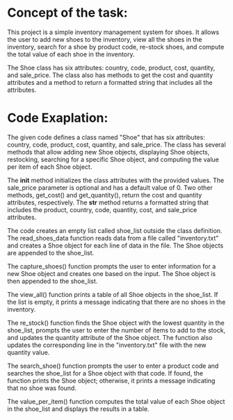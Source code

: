 # Concept of the task:

This project is a simple inventory management system for shoes. It allows the user to add new shoes to the inventory, view all the shoes in the inventory, search for a shoe by product code, re-stock shoes, and compute the total value of each shoe in the inventory.

The Shoe class has six attributes: country, code, product, cost, quantity, and sale_price. The class also has methods to get the cost and quantity attributes and a method to return a formatted string that includes all the attributes.

# Code Exaplation:

The given code defines a class named "Shoe" that has six attributes: country, code, product, cost, quantity, and sale_price. The class has several methods that allow adding new Shoe objects, displaying Shoe objects, restocking, searching for a specific Shoe object, and computing the value per item of each Shoe object.

The __init__ method initializes the class attributes with the provided values. The sale_price parameter is optional and has a default value of 0. Two other methods, get_cost() and get_quantity(), return the cost and quantity attributes, respectively. The __str__ method returns a formatted string that includes the product, country, code, quantity, cost, and sale_price attributes.

The code creates an empty list called shoe_list outside the class definition. The read_shoes_data function reads data from a file called "inventory.txt" and creates a Shoe object for each line of data in the file. The Shoe objects are appended to the shoe_list.

The capture_shoes() function prompts the user to enter information for a new Shoe object and creates one based on the input. The Shoe object is then appended to the shoe_list.

The view_all() function prints a table of all Shoe objects in the shoe_list. If the list is empty, it prints a message indicating that there are no shoes in the inventory.

The re_stock() function finds the Shoe object with the lowest quantity in the shoe_list, prompts the user to enter the number of items to add to the stock, and updates the quantity attribute of the Shoe object. The function also updates the corresponding line in the "inventory.txt" file with the new quantity value.

The search_shoe() function prompts the user to enter a product code and searches the shoe_list for a Shoe object with that code. If found, the function prints the Shoe object; otherwise, it prints a message indicating that no shoe was found.

The value_per_item() function computes the total value of each Shoe object in the shoe_list and displays the results in a table.

